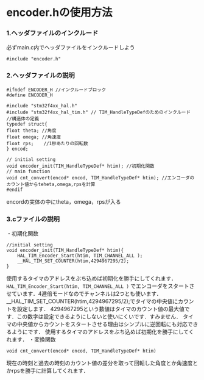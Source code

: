 # encoder.hの使用方法
### 1.ヘッダファイルのインクルード
必ずmain.c内でヘッダファイルをインクルードしよう
```
#include "encoder.h"
```
### 2.ヘッダファイルの説明
```
#ifndef ENCODER_H //インクルードブロック
#define ENCODER_H

#include "stm32f4xx_hal.h"
#include "stm32f4xx_hal_tim.h" // TIM_HandleTypeDefのためのインクルード
//構造体の定義
typedef struct{
float theta; //角度
float omega; //角速度
float rps;  　//1秒あたりの回転数
} encod;

// initial setting
void encoder_init(TIM_HandleTypeDef* htim); //初期化関数
// main function
void cnt_convert(encod* encod, TIM_HandleTypeDef* htim); //エンコーダのカウント値からteheta,omega,rpsを計算
#endif
```
encordの実体の中にtheta，omega，rpsが入る

### 3.cファイルの説明
・初期化関数
```
//initial setting
void encoder_init(TIM_HandleTypeDef* htim){
	HAL_TIM_Encoder_Start(htim, TIM_CHANNEL_ALL );
	__HAL_TIM_SET_COUNTER(htim,4294967295/2);
}
```
使用するタイマのアドレスをぶち込めば初期化を勝手にしてくれます．
`	HAL_TIM_Encoder_Start(htim, TIM_CHANNEL_ALL )`
でエンコーダをスタートさせています．4逓倍モードなのでチャンネルは2つとも使います．
__HAL_TIM_SET_COUNTER(htim,4294967295/2);でタイマの中央値にカウントを設定します．
4294967295という数値はタイマのカウント値の最大値です．この数字は設定できるようにしないと使いにくいです．すみません．
タイマの中央値からカウントをスタートさせる理由はシンプルに逆回転にも対応できるようにです．
使用するタイマのアドレスをぶち込めば初期化を勝手にしてくれます．
・変換関数
```
void cnt_convert(encod* encod, TIM_HandleTypeDef* htim)
```
現在の時刻と過去の時刻のカウント値の差分を取って回転した角度とか角速度とかrpsを勝手に計算してくれます．

